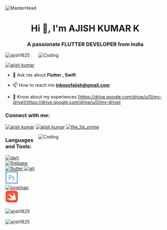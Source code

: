 
<img src="https://animafoundation.in/wp-content/uploads/2021/03/mobile-app.gif" alt="MasterHead" width="1000">

<h1 align="center">Hi 👋, I'm AJISH KUMAR K</h1>
<h3 align="center">A passionate FLUTTER DEVELOPER from India</h3>


<img align="right" alt="Coding" width="400" src="https://assets-global.website-files.com/5ee12d8e99cde2e20255c16c/5eebde66395a96021b665dd4_flutter-slides-4-pillars.gif">




<p align="left"> <img src="https://komarev.com/ghpvc/?username=ajish1625&label=Profile%20views&color=0e75b6&style=flat" alt="ajish1625" /> </p>

<p align="left"> <a href="https://twitter.com/ajish kumar" target="blank"><img src="https://img.shields.io/twitter/follow/ajish kumar?logo=twitter&style=for-the-badge" alt="ajish kumar" /></a> </p>

- 💬 Ask me about **Flutter , Swift**

- 📫 How to reach me **inboxofajish@gmail.com**

- 📄 Know about my experiences [https://drive.google.com/drive/u/0/my-drive](https://drive.google.com/drive/u/0/my-drive)

<h3 align="left">Connect with me:</h3>
<p align="left">
<a href="https://twitter.com/ajish kumar" target="blank"><img align="center" src="https://raw.githubusercontent.com/rahuldkjain/github-profile-readme-generator/master/src/images/icons/Social/twitter.svg" alt="ajish kumar" height="30" width="40" /></a>
<a href="https://linkedin.com/in/ajish kumar" target="blank"><img align="center" src="https://raw.githubusercontent.com/rahuldkjain/github-profile-readme-generator/master/src/images/icons/Social/linked-in-alt.svg" alt="ajish kumar" height="30" width="40" /></a>
<a href="https://instagram.com/the_1st_prime" target="blank"><img align="center" src="https://raw.githubusercontent.com/rahuldkjain/github-profile-readme-generator/master/src/images/icons/Social/instagram.svg" alt="the_1st_prime" height="30" width="40" /></a>
</p>
<img align="right" alt="Coding" width="400" height="300" src="https://www.appslure.com/wp-content/uploads/2022/07/app-development-1.gif">

<h3 align="left">Languages and Tools:</h3>
<p align="left"> <a href="https://dart.dev" target="_blank" rel="noreferrer"> <img src="https://www.vectorlogo.zone/logos/dartlang/dartlang-icon.svg" alt="dart" width="40" height="40"/> </a> <a href="https://firebase.google.com/" target="_blank" rel="noreferrer"> <img src="https://www.vectorlogo.zone/logos/firebase/firebase-icon.svg" alt="firebase" width="40" height="40"/> </a> <a href="https://flutter.dev" target="_blank" rel="noreferrer"> <img src="https://www.vectorlogo.zone/logos/flutterio/flutterio-icon.svg" alt="flutter" width="40" height="40"/> </a> <a href="https://git-scm.com/" target="_blank" rel="noreferrer"> <img src="https://www.vectorlogo.zone/logos/git-scm/git-scm-icon.svg" alt="git" width="40" height="40"/> </a> <a href="https://www.photoshop.com/en" target="_blank" rel="noreferrer"> <img src="https://raw.githubusercontent.com/devicons/devicon/master/icons/photoshop/photoshop-line.svg" alt="photoshop" width="40" height="40"/> </a> <a href="https://postman.com" target="_blank" rel="noreferrer"> <img src="https://www.vectorlogo.zone/logos/getpostman/getpostman-icon.svg" alt="postman" width="40" height="40"/> </a> <a href="https://developer.apple.com/swift/" target="_blank" rel="noreferrer"> <img src="https://raw.githubusercontent.com/devicons/devicon/master/icons/swift/swift-original.svg" alt="swift" width="40" height="40"/> </a> </p>


<p><img align="center" src="https://github-readme-stats.vercel.app/api/top-langs?username=ajish1625&show_icons=true&locale=en&layout=compact" alt="ajish1625" /></p>


<p><img align="center" src="https://github-readme-streak-stats.herokuapp.com/?user=ajish1625&" alt="ajish1625" /></p>

